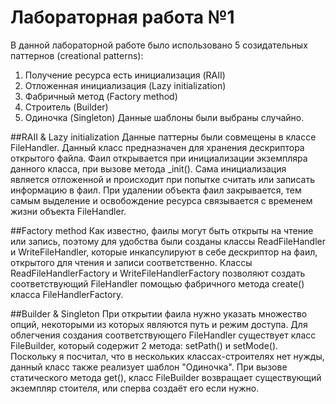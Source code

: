 # Лабораторная работа №1

В данной лабораторной работе было использовано 5 созидательных паттернов (creational patterns):
1. Получение ресурса есть инициализация (RAII)
2. Отложенная инициализация (Lazy initialization)
3. Фабричный метод (Factory method)
4. Строитель (Builder)
5. Одиночка (Singleton)
Данные шаблоны были выбраны случайно.

##RAII & Lazy initialization
Данные паттерны были совмещены в классе FileHandler. Данный класс предназначен для хранения дескриптора открытого файла. Фаил открывается при инициализации экземпляра данного класса, при вызове метода \_init(). Сама инициализация является отложенной и происходит при попытке считать или записать информацию в фаил. При удалении объекта фаил закрывается, тем самым выделение и освобождение ресурса связывается с временем жизни объекта FileHandler.

##Factory method
Как известно, фаилы могут быть открыты на чтение или запись, поэтому для удобства были созданы классы ReadFileHandler и WriteFileHandler, которые инкапсулируют в себе дескриптор на фаил, открытого для чтения и записи соответственно. Классы ReadFileHandlerFactory и WriteFileHandlerFactory позволяют создать соответствующий FileHandler помощью фабричного метода create() класса FileHandlerFactory.

##Builder & Singleton
При открытии фаила нужно указать множество опций, некоторыми из которых являются путь и режим доступа. Для облегчения создания соответствующего FileHandler существует класс FileBuilder, который содержит 2 метода: setPath() и setMode(). Поскольку я посчитал, что в нескольких классах-строителях нет нужды, данный класс также реализует шаблон "Одиночка". При вызове статического метода get(), класс FileBuilder возвращает существующий экземпляр стоителя, или сперва создаёт его если нужно.
